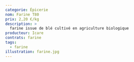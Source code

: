```yaml
---
categorie: Épicerie
nom: Farine T80
prix: 2,20 €/kg
description: >
  farine issue de blé cultivé en agriculture biologique
producteur: Icare
contrats: farine
tags: 
  - farine
illustration: farine.jpg
---
```


